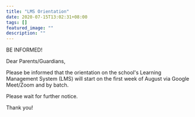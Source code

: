 ```yaml
---
title: "LMS Orientation"
date: 2020-07-15T13:02:31+08:00
tags: []
featured_image: ""
description: ""
---
```

BE INFORMED!

Dear Parents/Guardians,

Please be informed that the orientation on the school's Learning Management System (LMS) will start on the first week of August via Google Meet/Zoom and by batch.

Please wait for further notice.

Thank you!